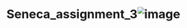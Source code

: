 # Seneca_assignment_3![image](https://user-images.githubusercontent.com/103050585/225256612-27949d55-a44b-441f-8f66-975260dfeb13.png)
